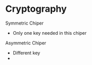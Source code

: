 # Cryptography

Symmetric Chiper
- Only one key needed in this chiper


Asymmetric Chiper
- Different key
- 
